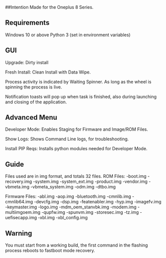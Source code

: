 ##Intention
Made for the Oneplus 8 Series.

## Requirements
Windows 10 or above
Python 3 (set in environment variables)

## GUI
Upgrade:
Dirty install

Fresh Install:
Clean Install with Data Wipe.

Process activity is indicated by Waiting Spinner. As long as the wheel is spinning the process is live.

Notification toasts will pop up when task is finished, also during launching and closing of the application.

## Advanced Menu
Developer Mode: 
Enables Staging for Firmware and Image/ROM Files.

Show Logs:
Shows Command Line logs, for troubleshooting.

Install PIP Reqs:
Installs python modules needed for Developer Mode.
 
## Guide
Files used are in img format, and totals 32 files.
ROM Files:
-boot.img
-recovery.img
-system.img
-system_ext.img
-product.img
-vendor.img
-vbmeta.img
-vbmeta_system.img
-odm.img
-dtbo.img

Firmware Files:
-abl.img
-aop.img
-bluetooth.img
-cmnlib.img
-cmnlib64.img
-devcfg.img
-dsp.img
-featenabler.img
-hyp.img
-imagefv.img
-keymaster.img
-logo.img
-mdm_oem_stanvbk.img
-modem.img
-multiimgoem.img
-qupfw.img
-spunvm.img
-storesec.img
-tz.img
-uefisecapp.img
-xbl.img
-xbl_config.img


## Warning
You must start from a working build, the first command in the flashing process reboots to fastboot mode recovery.
